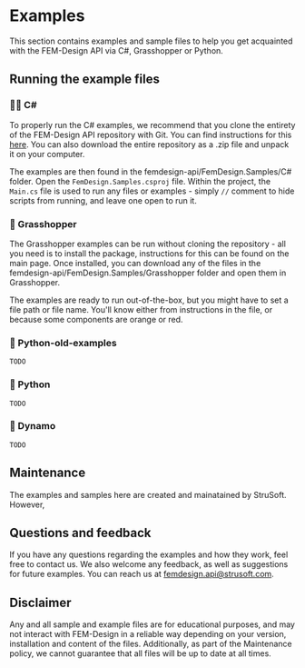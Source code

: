 # Examples
This section contains examples and sample files to help you get acquainted with the FEM-Design API via C#, Grasshopper or Python.

## Running the example files

### 👩‍💻 C#
To properly run the C# examples, we recommend that you clone the entirety of the FEM-Design API repository with Git. You can find instructions for this [here](https://github.com/git-guides/git-clone). You can also download the entire repository as a .zip file and unpack it on your computer.

The examples are then found in the femdesign-api/FemDesign.Samples/C# folder. Open the `FemDesign.Samples.csproj` file. Within the project, the `Main.cs` file is used to run any files or examples - simply `//` comment to hide scripts from running, and leave one open to run it.

### 🦗 Grasshopper
The Grasshopper examples can be run without cloning the repository - all you need is to install the package, instructions for this can be found on the main page. Once installed, you can download any of the files in the femdesign-api/FemDesign.Samples/Grasshopper folder and open them in Grasshopper.

The examples are ready to run out-of-the-box, but you might have to set a file path or file name. You'll know either from instructions in the file, or because some components are orange or red.

### 🐉 Python-old-examples
    TODO

### 🐍 Python
    TODO

### 🤖 Dynamo
    TODO

## Maintenance
The examples and samples here are created and mainatained by StruSoft. However, 

## Questions and feedback
If you have any questions regarding the examples and how they work, feel free to contact us. We also welcome any feedback, as well as suggestions for future examples. You can reach us at femdesign.api@strusoft.com.

## Disclaimer
Any and all sample and example files are for educational purposes, and may not interact with FEM-Design in a reliable way depending on your version, installation and content of the files. Additionally, as part of the Maintenance policy, we cannot guarantee that all files will be up to date at all times.